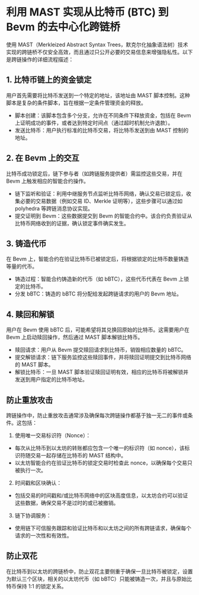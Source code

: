 # 利用 MAST 实现从比特币 (BTC) 到 Bevm 的去中心化跨链桥

使用 MAST（Merkleized Abstract Syntax Trees，默克尔化抽象语法树）技术实现的跨链桥不仅安全高效，而且通过只公开必要的交易信息来增强隐私性。以下是跨链操作的详细流程描述：

## 1. 比特币链上的资金锁定
用户首先需要将比特币发送到一个特定的地址，该地址由 MAST 脚本控制。这种脚本是复杂的条件脚本，旨在根据一定条件管理资金的释放。

* 脚本创建：该脚本包含多个分支，允许在不同条件下释放资金，包括在 Bevm 上证明成功的事件，或者达到特定时间点（通过超时机制允许退款）。
* 发送比特币：用户执行标准的比特币交易，将比特币发送到由 MAST 控制的地址。

## 2. 在 Bevm 上的交互

比特币成功锁定后，链下参与者（如跨链服务提供者）需监控这些交易，并在 Bevm 上触发相应的智能合约操作。

* 链下监听和验证：利用中继服务节点监听比特币网络，确认交易已锁定后，收集必要的交易数据（例如交易 ID、Merkle 证明等），这些步骤可以通过如 polyhedra 等跨链消息协议实现。
* 提交证明到 Bevm：这些数据提交到 Bevm 的智能合约中。该合约负责验证从比特币网络收到的证据，确认锁定事件确实发生。

## 3. 铸造代币
在 Bevm 上，智能合约在验证比特币已被锁定后，将根据锁定的比特币数量铸造等量的代币。

* 铸造过程：智能合约铸造新的代币（如 bBTC），这些代币代表在 Bevm 上锁定的比特币。
* 分发 bBTC：铸造的 bBTC 将分配给发起跨链请求的用户的 Bevm 地址。

## 4. 赎回和解锁
用户在 Bevm 使用 bBTC 后，可能希望将其兑换回原始的比特币。这需要用户在 Bevm 上启动赎回操作，然后通过 MAST 脚本解锁比特币。

* 赎回请求：用户从 Bevm 提交赎回请求到比特币，销毁相应数量的 bBTC。
* 提交解锁请求：链下服务监控这些赎回事件，并将赎回证明提交到比特币网络的 MAST 脚本。
* 解锁比特币：一旦 MAST 脚本验证赎回证明有效，相应的比特币将被解锁并发送到用户指定的比特币地址。

## 防止重放攻击

跨链操作中，防止重放攻击通常涉及确保每次跨链操作都基于独一无二的事件或条件。这包括：

1. 使用唯一交易标识符（Nonce）：
* 每次从比特币到以太坊的转账都应包含一个唯一的标识符（如 nonce），该标识符随交易一起存储在比特币的 MAST 结构中。
* 以太坊智能合约在验证比特币的锁定交易时检查此 nonce，以确保每个交易只被执行一次。
2. 时间戳和区块确认：
* 包括交易的时间戳和/或比特币网络中的区块高度信息，以太坊合约可以验证这些数据，确保交易不是过时的或已被撤销。
3. 链下协调服务：
* 使用链下可信服务跟踪和验证比特币和以太坊之间的所有跨链请求，确保每个请求的一次性和有效性。

## 防止双花
在比特币到以太坊的跨链桥中，防止双花主要侧重于确保一旦比特币被锁定，设置为默认三个区块，相关的以太坊代币（如 bBTC）只能被铸造一次，并且与原始比特币保持 1:1 的锁定关系。